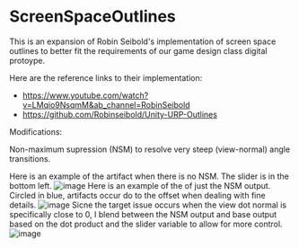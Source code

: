 # ScreenSpaceOutlines
This is an expansion of Robin Seibold's implementation of screen space outlines to better fit the requirements of our game design class digital protoype.

Here are the reference links to their implementation:
- https://www.youtube.com/watch?v=LMqio9NsqmM&ab_channel=RobinSeibold
- https://github.com/Robinseibold/Unity-URP-Outlines

Modifications:

Non-maximum supression (NSM) to resolve very steep (view-normal) angle transitions. 

Here is an example of the artifact when there is no NSM. The slider is in the bottom left.
![image](https://github.com/EmmyVoita/Unity-URP-ScreenSpaceOutlines/assets/82542924/1e73f135-3122-498a-afeb-43824f298d85)
Here is an example of the of just the NSM output. Circled in blue, artifacts occur do to the offset when dealing with fine details. 
![image](https://github.com/EmmyVoita/Unity-URP-ScreenSpaceOutlines/assets/82542924/89dd48c3-e697-435d-8507-7bda0dc2b7e7)
Sicne the target issue occurs when the view dot normal is specifically close to 0, I blend between the NSM output and base output based on the dot product and the slider variable to allow for more control. 
![image](https://github.com/EmmyVoita/Unity-URP-ScreenSpaceOutlines/assets/82542924/dbbfaa97-869b-46f9-8f10-09774f83b3fa)


